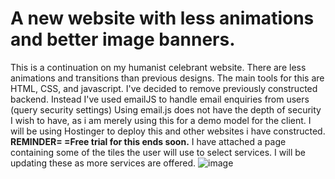 # A new website with less animations and better image banners.

This is a continuation on my humanist celebrant website. There are less animations and transitions than previous designs. The main tools for this are HTML, CSS, and javascript. 
I've decided to remove previously constructed backend. Instead I've used emailJS to handle email enquiries from users (query security settings)
Using email.js does not have the depth of security I wish to have, as i am merely using this for a demo model for the client.
I will be using Hostinger to deploy this and other websites i have constructed. 
**REMINDER= =Free trial for this ends soon.**
I have attached a page containing some of the tiles the user will use to select services. I will be updating these as more services are offered.
![image](https://github.com/mlync87/humanist-celebrant-business-site-individual-/assets/112760708/d4c92ecb-4026-4b28-adfa-ef051cc7c49c)
